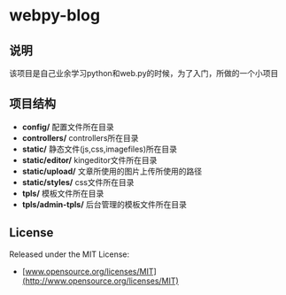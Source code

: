 # webpy-blog

## 说明

该项目是自己业余学习python和web.py的时候，为了入门，所做的一个小项目

## 项目结构

* __config/__              配置文件所在目录
* __controllers/__         controllers所在目录
* __static/__              静态文件(js,css,imagefiles)所在目录
* __static/editor/__       kingeditor文件所在目录
* __static/upload/__       文章所使用的图片上传所使用的路径
* __static/styles/__       css文件所在目录
* __tpls/__                模板文件所在目录
* __tpls/admin-tpls/__     后台管理的模板文件所在目录


## License

Released under the MIT License:

* [www.opensource.org/licenses/MIT](http://www.opensource.org/licenses/MIT)
